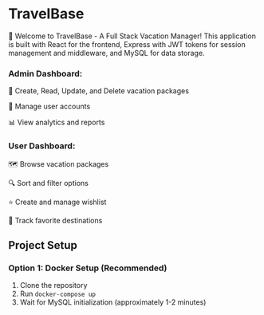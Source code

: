 # TravelBase

👋 Welcome to TravelBase - A Full Stack Vacation Manager! This application is built with React for the frontend, Express with JWT tokens for session management and middleware, and MySQL for data storage.

### Admin Dashboard:
  🔧 Create, Read, Update, and Delete vacation packages
  
  👥 Manage user accounts
  
  📊 View analytics and reports

### User Dashboard:
  🗺️ Browse vacation packages
  
  🔍 Sort and filter options
  
  ⭐ Create and manage wishlist
  
  📌 Track favorite destinations

## Project Setup

### Option 1: Docker Setup (Recommended)
1. Clone the repository
2. Run `docker-compose up`
3. Wait for MySQL initialization (approximately 1-2 minutes)

